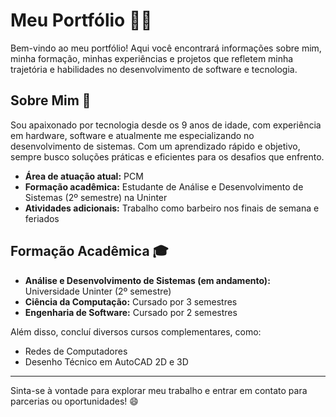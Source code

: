 # Meu Portfólio 👨‍💻

Bem-vindo ao meu portfólio! Aqui você encontrará informações sobre mim, minha formação, minhas experiências e projetos que refletem minha trajetória e habilidades no desenvolvimento de software e tecnologia.

## Sobre Mim 📖

Sou apaixonado por tecnologia desde os 9 anos de idade, com experiência em hardware, software e atualmente me especializando no desenvolvimento de sistemas. Com um aprendizado rápido e objetivo, sempre busco soluções práticas e eficientes para os desafios que enfrento.

- **Área de atuação atual:** PCM
- **Formação acadêmica:** Estudante de Análise e Desenvolvimento de Sistemas (2º semestre) na Uninter
- **Atividades adicionais:** Trabalho como barbeiro nos finais de semana e feriados

## Formação Acadêmica 🎓

- **Análise e Desenvolvimento de Sistemas (em andamento):** Universidade Uninter (2º semestre)  
- **Ciência da Computação:** Cursado por 3 semestres  
- **Engenharia de Software:** Cursado por 2 semestres  

Além disso, concluí diversos cursos complementares, como:  
- Redes de Computadores  
- Desenho Técnico em AutoCAD 2D e 3D  

---

Sinta-se à vontade para explorar meu trabalho e entrar em contato para parcerias ou oportunidades! 😄
